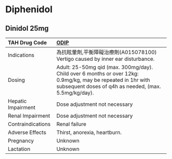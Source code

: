 # Diphenidol

## Dinidol 25mg

| TAH Drug Code      | [ODIP](https://www.tahsda.org.tw/drugs/hissearch.php?drug_code=ODIP)                                                                                                 |
|:-------------------|:---------------------------------------------------------------------------------------------------------------------------------------------------------------------|
| Indications        | 為抗眩暈劑,平衡障礙治療劑(A015078100) Vertigo caused by inner ear disturbance.                                                                                       |
| Dosing             | Adult: 25-50mg qid (max. 300mg/day). Child over 6 months or over 12kg: 0.9mg/kg, may be repeated in 1hr with subsequent doses of q4h as needed, (max. 5.5mg/kg/day). |
| Hepatic Impairment | Dose adjustment not necessary                                                                                                                                        |
| Renal Impairment   | Dose adjustment not necessary                                                                                                                                        |
| Contraindications  | Renal failure                                                                                                                                                        |
| Adverse Effects    | Thirst, anorexia, heartburn.                                                                                                                                         |
| Pregnancy          | Unknown                                                                                                                                                              |
| Lactation          | Unknown                                                                                                                                                              |

